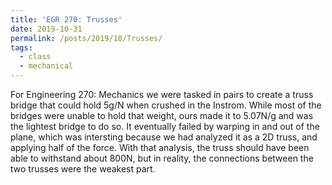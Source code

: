 ```yaml
---
title: 'EGR 270: Trusses'
date: 2019-10-31
permalink: /posts/2019/10/Trusses/
tags:
  - class
  - mechanical
---
```


For Engineering 270: Mechanics  we were tasked in pairs to create a truss bridge that could hold 5g/N when crushed in the Instrom. While most of the bridges were unable to hold that weight, ours made it to 5.07N/g and was the lightest bridge to do so. It eventually failed by warping in and out of the plane, which was intersting because we had analyzed it as a 2D truss, and applying half of the force. With that analysis, the truss should have been able to withstand about 800N, but in reality, the connections between the two trusses were the weakest part.

